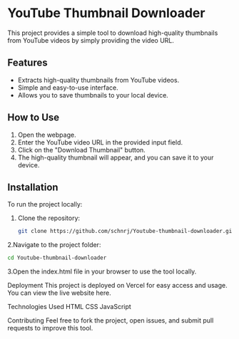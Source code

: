 # YouTube Thumbnail Downloader

This project provides a simple tool to download high-quality thumbnails from YouTube videos by simply providing the video URL.

## Features
- Extracts high-quality thumbnails from YouTube videos.
- Simple and easy-to-use interface.
- Allows you to save thumbnails to your local device.

## How to Use
1. Open the webpage.
2. Enter the YouTube video URL in the provided input field.
3. Click on the "Download Thumbnail" button.
4. The high-quality thumbnail will appear, and you can save it to your device.

## Installation

To run the project locally:

1. Clone the repository:
   ```bash
   git clone https://github.com/schnrj/Youtube-thumbnail-downloader.git
2.Navigate to the project folder:
  ```bash
  cd Youtube-thumbnail-downloader
```
3.Open the index.html file in your browser to use the tool locally.

Deployment
This project is deployed on Vercel for easy access and usage. You can view the live website here.

Technologies Used
HTML
CSS
JavaScript

Contributing
Feel free to fork the project, open issues, and submit pull requests to improve this tool.
